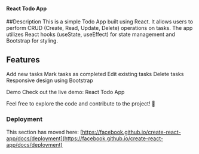 #### React Todo App
##Description
This is a simple Todo App built using React. It allows users to perform CRUD (Create, Read, Update, Delete) operations on tasks. The app utilizes React hooks (useState, useEffect) for state management and Bootstrap for styling.

## Features
Add new tasks
Mark tasks as completed
Edit existing tasks
Delete tasks
Responsive design using Bootstrap

Demo
Check out the live demo: React Todo App

Feel free to explore the code and contribute to the project! 🚀
### Deployment

This section has moved here: [https://facebook.github.io/create-react-app/docs/deployment](https://facebook.github.io/create-react-app/docs/deployment)


